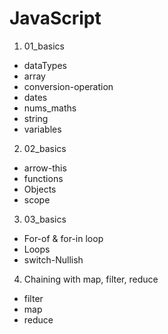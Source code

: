 # JavaScript

1. 01_basics
* dataTypes
* array
* conversion-operation
* dates
* nums_maths
* string
* variables

2. 02_basics
* arrow-this
* functions
* Objects
* scope

3. 03_basics
* For-of & for-in loop
* Loops
* switch-Nullish

4. Chaining with map, filter, reduce
* filter
* map
* reduce
